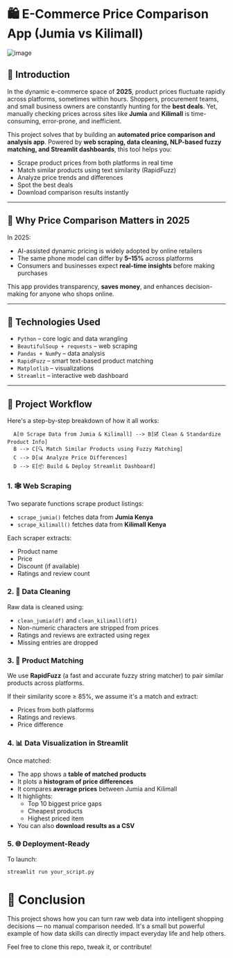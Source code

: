# 🛍️ E-Commerce Price Comparison App (Jumia vs Kilimall)
![image](https://github.com/user-attachments/assets/10052092-c61f-46b0-95a4-a30e655914e1)


## 📌 Introduction

In the dynamic e-commerce space of **2025**, product prices fluctuate rapidly across platforms, sometimes within hours. Shoppers, procurement teams, and small business owners are constantly hunting for the **best deals**. Yet, manually checking prices across sites like **Jumia** and **Kilimall** is time-consuming, error-prone, and inefficient.

This project solves that by building an **automated price comparison and analysis app**. Powered by **web scraping, data cleaning, NLP-based fuzzy matching, and Streamlit dashboards**, this tool helps you:

- Scrape product prices from both platforms in real time
- Match similar products using text similarity (RapidFuzz)
- Analyze price trends and differences
- Spot the best deals
- Download comparison results instantly

---

## 🚀 Why Price Comparison Matters in 2025

In 2025:
- AI-assisted dynamic pricing is widely adopted by online retailers
- The same phone model can differ by **5–15%** across platforms
- Consumers and businesses expect **real-time insights** before making purchases

This app provides transparency, **saves money**, and enhances decision-making for anyone who shops online.

---

## 🧰 Technologies Used

- `Python` – core logic and data wrangling
- `BeautifulSoup + requests` – web scraping
- `Pandas + NumPy` – data analysis
- `RapidFuzz` – smart text-based product matching
- `Matplotlib` – visualizations
- `Streamlit` – interactive web dashboard

---

## 🔄 Project Workflow

Here's a step-by-step breakdown of how it all works:
```graph TD
  A[🌐 Scrape Data from Jumia & Kilimall] --> B[🗹 Clean & Standardize Product Info]
  B --> C[🔍 Match Similar Products using Fuzzy Matching]
  C --> D[📊 Analyze Price Differences]
  D --> E[📦 Build & Deploy Streamlit Dashboard]
```

### 1. 🕸️ Web Scraping

Two separate functions scrape product listings:
- `scrape_jumia()` fetches data from **Jumia Kenya**
- `scrape_kilimall()` fetches data from **Kilimall Kenya**

Each scraper extracts:
- Product name
- Price
- Discount (if available)
- Ratings and review count

### 2. 🧼 Data Cleaning

Raw data is cleaned using:
- `clean_jumia(df)` and `clean_kilimall(df1)`
- Non-numeric characters are stripped from prices
- Ratings and reviews are extracted using regex
- Missing entries are dropped

### 3. 🧠 Product Matching

We use **RapidFuzz** (a fast and accurate fuzzy string matcher) to pair similar products across platforms.

If their similarity score ≥ 85%, we assume it's a match and extract:
- Prices from both platforms
- Ratings and reviews
- Price difference

### 4. 📊 Data Visualization in Streamlit

Once matched:
- The app shows a **table of matched products**
- It plots a **histogram of price differences**
- It compares **average prices** between Jumia and Kilimall
- It highlights:
  -  Top 10 biggest price gaps
  -  Cheapest products
  - Highest priced item
- You can also **download results as a CSV**
  

### 5. 🌐 Deployment-Ready

To launch:
```bash
streamlit run your_script.py 
```
# 📩 Conclusion

This project shows how you can turn raw web data into intelligent shopping decisions — no manual comparison needed. It's a small but powerful example of how data skills can directly impact everyday life and help others.

Feel free to clone this repo, tweak it, or contribute!


